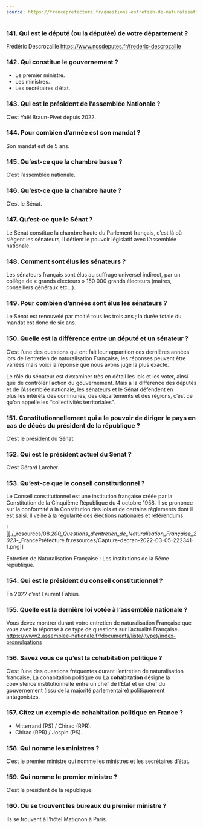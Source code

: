 ```yaml
---
source: https://franceprefecture.fr/questions-entretien-de-naturalisation-2023/8/
---
```

### 141\. Qui est le député (ou la députée) de votre département ?

Frédéric Descrozaille <https://www.nosdeputes.fr/frederic-descrozaille>

### 142\. Qui constitue le gouvernement ?

* Le premier ministre.
* Les ministres.
* Les secrétaires d’état.

### 143\. Qui est le président de l’assemblée Nationale ?

C’est Yaël Braun-Pivet depuis 2022.

### 144\. Pour combien d’année est son mandat ?

Son mandat est de 5 ans.

### 145\. Qu’est-ce que la chambre basse ?

C’est l’assemblée nationale.

### 146\. Qu’est-ce que la chambre haute ?

C’est le Sénat.

### 147\. Qu’est-ce que le Sénat ?

Le Sénat constitue la chambre haute du Parlement français, c’est là où siègent les sénateurs, il détient le pouvoir législatif avec l’assemblée nationale.

### 148\. Comment sont élus les sénateurs ?

Les sénateurs français sont élus au suffrage universel indirect, par un collège de « grands électeurs » 150 000 grands électeurs (maires, conseillers généraux etc…).

### 149\. Pour combien d’années sont élus les sénateurs ?

Le Sénat est renouvelé par moitié tous les trois ans ; la durée totale du mandat est donc de six ans.

### 150\. Quelle est la différence entre un député et un sénateur ?

C’est l’une des questions qui ont fait leur apparition ces dernières années lors de l’entretien de naturalisation Française, les réponses peuvent être variées mais voici la réponse que nous avons jugé la plus exacte.

Le rôle du sénateur est d’examiner très en détail les lois et les voter, ainsi que de contrôler l’action du gouvernement. Mais à la différence des députés et de l’Assemblée nationale, les sénateurs et le Sénat défendent en plus les intérêts des communes, des départements et des régions, c’est ce qu’on appelle les “collectivités territoriales”.

### 151\. Constitutionnellement qui a le pouvoir de diriger le pays en cas de décès du président de la république ?

C’est le président du Sénat.

### 152\. Qui est le président actuel du Sénat ?

C’est Gérard Larcher.

### 153\. Qu’est-ce que le conseil constitutionnel ?

Le Conseil constitutionnel est une institution française créée par la Constitution de la Cinquième République du 4 octobre 1958. Il se prononce sur la conformité à la Constitution des lois et de certains règlements dont il est saisi. Il veille à la régularité des élections nationales et référendums.

![[./_resources/08._200_Questions_d'entretien_de_Naturalisation_Française_2023_-_FrancePréfecture.fr.resources/Capture-decran-2022-03-05-222341-1.png]]

Entretien de Naturalisation Française : Les institutions de la 5éme république.

### 154\. Qui est le président du conseil constitutionnel ?

En 2022 c’est Laurent Fabius.

### 155\. Quelle est la dernière loi votée à l’assemblée nationale ?

Vous devez montrer durant votre entretien de naturalisation Française que vous avez la réponse à ce type de questions sur l’actualité Française.
<https://www2.assemblee-nationale.fr/documents/liste/(type)/index-promulgations>

### 156\. Savez vous ce qu’est la cohabitation politique ?

C’est l’une des questions fréquentes durant l’entretien de naturalisation française, La cohabitation politique ou La **cohabitation** désigne la coexistence institutionnelle entre un chef de l’État et un chef du gouvernement (issu de la majorité parlementaire) politiquement antagonistes.

### 157\. Citez un exemple de cohabitation politique en France ?

* Mitterrand (PS) / Chirac (RPR).
* Chirac (RPR) / Jospin (PS).

### 158\. Qui nomme les ministres ?

C’est le premier ministre qui nomme les ministres et les secrétaires d’état.

### 159\. Qui nomme le premier ministre ?

C’est le président de la république.

### 160\. Ou se trouvent les bureaux du premier ministre ?

Ils se trouvent à l’hôtel Matignon à Paris.
